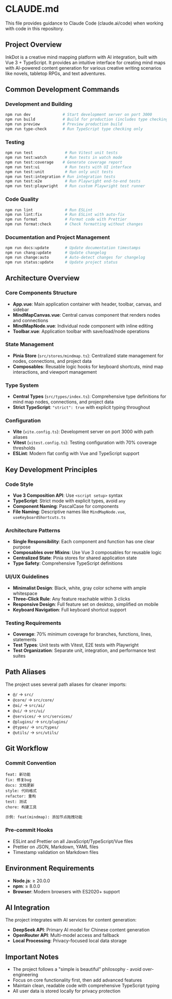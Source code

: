 # CLAUDE.md

This file provides guidance to Claude Code (claude.ai/code) when working with code in this repository.

## Project Overview

InkDot is a creative mind mapping platform with AI integration, built with Vue 3 + TypeScript. It provides an intuitive interface for creating mind maps with AI-powered content generation for various creative writing scenarios like novels, tabletop RPGs, and text adventures.

## Common Development Commands

### Development and Building

```bash
npm run dev              # Start development server on port 3000
npm run build            # Build for production (includes type checking)
npm run preview          # Preview production build
npm run type-check       # Run TypeScript type checking only
```

### Testing

```bash
npm run test              # Run Vitest unit tests
npm run test:watch        # Run tests in watch mode
npm run test:coverage    # Generate coverage report
npm run test:ui           # Run tests with UI interface
npm run test:unit         # Run only unit tests
npm run test:integration # Run integration tests
npm run test:e2e          # Run Playwright end-to-end tests
npm run test:playwright   # Run custom Playwright test runner
```

### Code Quality

```bash
npm run lint              # Run ESLint
npm run lint:fix          # Run ESLint with auto-fix
npm run format            # Format code with Prettier
npm run format:check      # Check formatting without changes
```

### Documentation and Project Management

```bash
npm run docs:update       # Update documentation timestamps
npm run chang:update      # Update changelog
npm run change:auto       # Auto-detect changes for changelog
npm run status:update     # Update project status
```

## Architecture Overview

### Core Components Structure

- **App.vue**: Main application container with header, toolbar, canvas, and sidebar
- **MindMapCanvas.vue**: Central canvas component that renders nodes and connections
- **MindMapNode.vue**: Individual node component with inline editing
- **Toolbar.vue**: Application toolbar with save/load/node operations

### State Management

- **Pinia Store** (`src/stores/mindmap.ts`): Centralized state management for nodes, connections, and project data
- **Composables**: Reusable logic hooks for keyboard shortcuts, mind map interactions, and viewport management

### Type System

- **Central Types** (`src/types/index.ts`): Comprehensive type definitions for mind map nodes, connections, and project data
- **Strict TypeScript**: `"strict": true` with explicit typing throughout

### Configuration

- **Vite** (`vite.config.ts`): Development server on port 3000 with path aliases
- **Vitest** (`vitest.config.ts`): Testing configuration with 70% coverage thresholds
- **ESLint**: Modern flat config with Vue and TypeScript support

## Key Development Principles

### Code Style

- **Vue 3 Composition API**: Use `<script setup>` syntax
- **TypeScript**: Strict mode with explicit types, avoid `any`
- **Component Naming**: PascalCase for components
- **File Naming**: Descriptive names like `MindMapNode.vue`, `useKeyboardShortcuts.ts`

### Architecture Patterns

- **Single Responsibility**: Each component and function has one clear purpose
- **Composables over Mixins**: Use Vue 3 composables for reusable logic
- **Centralized State**: Pinia stores for shared application state
- **Type Safety**: Comprehensive TypeScript definitions

### UI/UX Guidelines

- **Minimalist Design**: Black, white, gray color scheme with ample whitespace
- **Three-Click Rule**: Any feature reachable within 3 clicks
- **Responsive Design**: Full feature set on desktop, simplified on mobile
- **Keyboard Navigation**: Full keyboard shortcut support

### Testing Requirements

- **Coverage**: 70% minimum coverage for branches, functions, lines, statements
- **Test Types**: Unit tests with Vitest, E2E tests with Playwright
- **Test Organization**: Separate unit, integration, and performance test suites

## Path Aliases

The project uses several path aliases for cleaner imports:

- `@/` → `src/`
- `@core/` → `src/core/`
- `@ai/` → `src/ai/`
- `@ui/` → `src/ui/`
- `@services/` → `src/services/`
- `@plugins/` → `src/plugins/`
- `@types/` → `src/types/`
- `@utils/` → `src/utils/`

## Git Workflow

### Commit Convention

```
feat: 新功能
fix: 修复bug
docs: 文档更新
style: 代码格式
refactor: 重构
test: 测试
chore: 构建工具

示例: feat(mindmap): 添加节点拖拽功能
```

### Pre-commit Hooks

- ESLint and Prettier on all JavaScript/TypeScript/Vue files
- Prettier on JSON, Markdown, YAML files
- Timestamp validation on Markdown files

## Environment Requirements

- **Node.js**: ≥ 20.0.0
- **npm**: ≥ 8.0.0
- **Browser**: Modern browsers with ES2020+ support

## AI Integration

The project integrates with AI services for content generation:

- **DeepSeek API**: Primary AI model for Chinese content generation
- **OpenRouter API**: Multi-model access and fallback
- **Local Processing**: Privacy-focused local data storage

## Important Notes

- The project follows a "simple is beautiful" philosophy - avoid over-engineering
- Focus on core functionality first, then add advanced features
- Maintain clean, readable code with comprehensive TypeScript typing
- All user data is stored locally for privacy protection
